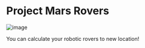 # Project Mars Rovers
![image](https://media.giphy.com/media/U6e3OYSv3xGp2v8Mu6/giphy.gif)

You can calculate your robotic rovers to new location!
